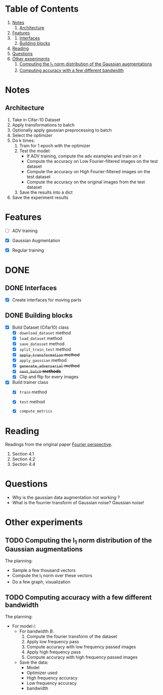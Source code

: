 
# Table of Contents

1.  [Notes](#orga324782)
    1.  [Architecture](#org7a56453)
2.  [Features](#orge86ab04)
3.  [](#orgb71457f)
    1.  [Interfaces](#orga6ea99d)
    2.  [Building blocks](#orgb468f01)
4.  [Reading](#orgffec443)
5.  [Questions](#orgbebe2d0)
6.  [Other experiments](#org0a5bde0)
    1.  [Computing the l<sub>1</sub> norm distribution of the Gaussian augmentations](#orgc662fea)
    2.  [Computing accuracy with a few different bandwidth](#org4347d30)


<a id="orga324782"></a>

# Notes


<a id="org7a56453"></a>

## Architecture

1.  Take in Cifar-10 Dataset
2.  Apply transformations to batch
3.  Optionally apply gaussian preprocessing to batch
4.  Select the optimizer
5.  Do k times:
    1.  Train for 1 epoch with the optimizer
    2.  Test the model:
        -   If ADV training, compute the adv examples and train on it
        -   Compute the accuracy on Low Fourier-filtered images on the test dataset
        -   Compute the accuracy on High Fourier-filtered images on the test dataset
        -   Compute the accuracy on the original images from the test dataset
    3.  Save the results into a dict
6.  Save the experiment results


<a id="orge86ab04"></a>

# Features

-   [ ] ADV training
-   [X] Gaussian Augmentation
-   [X] Regular training


<a id="orgb71457f"></a>

# DONE 


<a id="orga6ea99d"></a>

## DONE Interfaces

-   [X] Create interfaces for moving parts


<a id="orgb468f01"></a>

## DONE Building blocks

-   [X] Build Dataset (Cifar10) class
    -   [X] `download_dataset` method
    -   [X] `load_dataset` method
    -   [X] `save_datasset` method
    -   [X] `split_train_test` method
    -   [X] <del>`apply_transformation` method</del>
    -   [X] `apply_gaussian` method
    -   [X] <del>`generate_adversarial` method</del>
    -   [X] <del>`next_batch` **methods**</del>
    -   [X] Clip and flip for every images
-   [X] Build trainer class
    -   [X] `train` method
    -   [X] `test` method
    -   [X] `compute_metrics`


<a id="orgffec443"></a>

# Reading

Readings from the original paper [Fourier perspective](https://proceedings.neurips.cc/paper/2019/file/b05b57f6add810d3b7490866d74c0053-Paper.pdf).

1.  Section 4.1
2.  Section 4.2
3.  Section 4.4


<a id="orgbebe2d0"></a>

# Questions

-   Why is the gaussian data augmentation not working ?
-   What is the fourrier transform of Gaussian noise? Gaussian noise!


<a id="org0a5bde0"></a>

# Other experiments


<a id="orgc662fea"></a>

## TODO Computing the l<sub>1</sub> norm distribution of the Gaussian augmentations

The planning:

-   Sample a few thousand vectors
-   Compute the l<sub>1</sub> norm over these vectors
-   Do a few graph, visualization


<a id="org4347d30"></a>

## TODO Computing accuracy with a few different bandwidth

The planning:

-   For model *i*:
    -   For bandwidth *B*:
        1.  Compute the fourier transform of the dataset
        2.  Apply low frequency pass
        3.  Compute accuracy with low frequency passed images
        4.  Apply high frequency pass
        5.  Compute accuracy with high frequency passed images
    -   Save the data:
        -   Model
        -   Optimizer used
        -   High frequency accuracy
        -   Low frequency accuracy
        -   bandwidth

